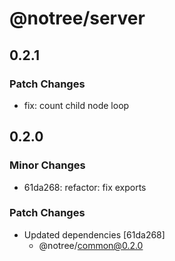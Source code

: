 # @notree/server

## 0.2.1

### Patch Changes

- fix: count child node loop

## 0.2.0

### Minor Changes

- 61da268: refactor: fix exports

### Patch Changes

- Updated dependencies [61da268]
  - @notree/common@0.2.0
